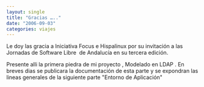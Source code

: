 ```yaml
---
layout: single
title: "Gracias ….."
date: "2006-09-03"
categories: viajes
---
```


Le doy las gracia a Iniciativa Focus e Hispalinux por su invitación a las Jornadas de Software Libre  de Andalucía en su tercera edición.

Presente alli la primera piedra de mi proyecto , Modelado en LDAP . En breves dias se publicara la documentación de esta parte y se expondran las lineas generales de la siguiente parte "Entorno de Aplicación"
